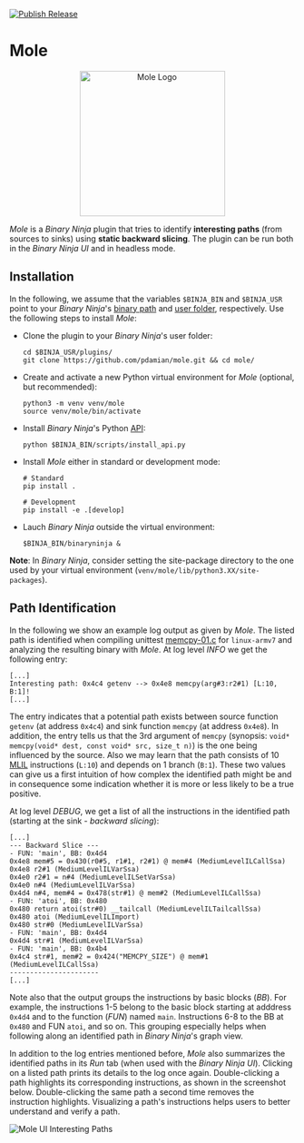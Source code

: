[![Publish Release](https://github.com/pdamian/mole/actions/workflows/release.yml/badge.svg)](https://github.com/pdamian/mole/actions/workflows/release.yml)
# Mole

<p align="center">
  <img src="https://drive.google.com/uc?export=view&id=1oToYEJyJOJtT9fgl7Pm4DuVloZGod5MO" style="width: 256px; max-width: 100%; height: auto" alt="Mole Logo"/>
</p>

*Mole* is a *Binary Ninja* plugin that tries to identify **interesting paths** (from sources to sinks) using **static backward slicing**. The plugin can be run both in the *Binary Ninja UI* and in headless mode.

## Installation
In the following, we assume that the variables `$BINJA_BIN` and `$BINJA_USR` point to your *Binary Ninja*'s [binary path](https://docs.binary.ninja/guide/index.html#binary-path) and [user folder](https://docs.binary.ninja/guide/index.html#user-folder), respectively. Use the following steps to install *Mole*:

- Clone the plugin to your *Binary Ninja*'s user folder:
  ```shell
  cd $BINJA_USR/plugins/
  git clone https://github.com/pdamian/mole.git && cd mole/
  ```
- Create and activate a new Python virtual environment for *Mole* (optional, but recommended):
  ```shell
  python3 -m venv venv/mole
  source venv/mole/bin/activate
  ```
- Install *Binary Ninja*'s Python [API](https://docs.binary.ninja/dev/batch.html#install-the-api):
  ```shell
  python $BINJA_BIN/scripts/install_api.py
  ```
- Install *Mole* either in standard or development mode:
  ```shell
  # Standard
  pip install .

  # Development
  pip install -e .[develop]
  ```
- Lauch *Binary Ninja* outside the virtual environment:
  ```shell
  $BINJA_BIN/binaryninja &
  ```
**Note**: In *Binary Ninja*, consider setting the site-package directory to the one used by your virtual environment (`venv/mole/lib/python3.XX/site-packages`).

## Path Identification
In the following we show an example log output as given by *Mole*. The listed path is identified when compiling unittest [memcpy-01.c](./test/testcases/memcpy-01.c) for `linux-armv7` and analyzing the resulting binary with *Mole*. At log level *INFO* we get the following entry:
```
[...]
Interesting path: 0x4c4 getenv --> 0x4e8 memcpy(arg#3:r2#1) [L:10, B:1]!
[...]
```
The entry indicates that a potential path exists between source function `getenv` (at address `0x4c4`) and sink function `memcpy` (at address `0x4e8`). In addition, the entry tells us that the 3rd argument of `memcpy` (synopsis: `void* memcpy(void* dest, const void* src, size_t n)`) is the one being influenced by the source. Also we may learn that the path consists of 10 [MLIL](https://docs.binary.ninja/dev/bnil-mlil.html) instructions (`L:10`) and depends on 1 branch (`B:1`). These two values can give us a first intuition of how complex the identified path might be and in consequence some indication whether it is more or less likely to be a true positive.

At log level *DEBUG*, we get a list of all the instructions in the identified path (starting at the sink - *backward slicing*):
```
[...]
--- Backward Slice ---
- FUN: 'main', BB: 0x4d4
0x4e8 mem#5 = 0x430(r0#5, r1#1, r2#1) @ mem#4 (MediumLevelILCallSsa)
0x4e8 r2#1 (MediumLevelILVarSsa)
0x4e0 r2#1 = n#4 (MediumLevelILSetVarSsa)
0x4e0 n#4 (MediumLevelILVarSsa)
0x4d4 n#4, mem#4 = 0x478(str#1) @ mem#2 (MediumLevelILCallSsa)
- FUN: 'atoi', BB: 0x480
0x480 return atoi(str#0) __tailcall (MediumLevelILTailcallSsa)
0x480 atoi (MediumLevelILImport)
0x480 str#0 (MediumLevelILVarSsa)
- FUN: 'main', BB: 0x4d4
0x4d4 str#1 (MediumLevelILVarSsa)
- FUN: 'main', BB: 0x4b4
0x4c4 str#1, mem#2 = 0x424("MEMCPY_SIZE") @ mem#1 (MediumLevelILCallSsa)
----------------------
[...]
```
Note also that the output groups the instructions by basic blocks (*BB*). For example, the instructions 1-5 belong to the basic block starting at adddress `0x4d4` and to the function (*FUN*) named `main`. Instructions 6-8 to the BB at `0x480` and FUN `atoi`, and so on. This grouping especially helps when following along an identified path in *Binary Ninja*'s graph view.

In addition to the log entries mentioned before, *Mole* also summarizes the identified paths in its *Run* tab (when used with the *Binary Ninja UI*). Clicking on a listed path prints its details to the log once again. Double-clicking a path highlights its corresponding instructions, as shown in the screenshot below. Double-clicking the same path a second time removes the instruction highlights. Visualizing a path's instructions helps users to better understand and verify a path.

![Mole UI Interesting Paths](https://github.com/user-attachments/assets/e466d5b0-f36e-4032-ba4e-97bd431ff46f)
